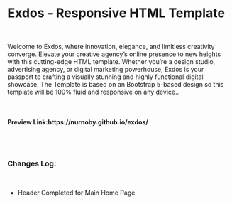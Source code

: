 <h1>Exdos - Responsive HTML Template</h1><br>
<p>
Welcome to Exdos, where innovation, elegance, and limitless creativity converge. Elevate your creative agency’s online presence to new heights with this cutting-edge HTML template. Whether you’re a design studio, advertising agency, or digital marketing powerhouse, Exdos is your passport to crafting a visually stunning and highly functional digital showcase. The Template is based on an Bootstrap 5-based design so this template will be 100% fluid and responsive on any device..
</p> <br>

<h4><b>Preview Link:</b>https://nurnoby.github.io/exdos/</h4><br><br>
<h3>Changes Log: </h3><br>
<ul>
<li>Header Completed for Main Home Page</li>
</ul>